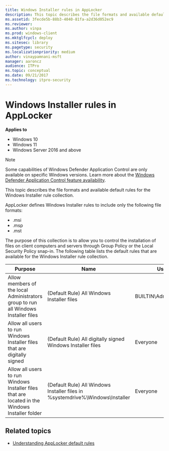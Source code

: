 ```yaml
---
title: Windows Installer rules in AppLocker 
description: This topic describes the file formats and available default rules for the Windows Installer rule collection.
ms.assetid: 3fecde5b-88b3-4040-81fa-a2d36d052ec9
ms.reviewer: 
ms.author: vinpa
ms.prod: windows-client
ms.mktglfcycl: deploy
ms.sitesec: library
ms.pagetype: security
ms.localizationpriority: medium
author: vinaypamnani-msft
manager: aaroncz
audience: ITPro
ms.topic: conceptual
ms.date: 09/21/2017
ms.technology: itpro-security
---
```


# Windows Installer rules in AppLocker

**Applies to**

- Windows 10
- Windows 11
- Windows Server 2016 and above

>[!NOTE]
>Some capabilities of Windows Defender Application Control are only available on specific Windows versions. Learn more about the [Windows Defender Application Control feature availability](/windows/security/threat-protection/windows-defender-application-control/feature-availability).

This topic describes the file formats and available default rules for the Windows Installer rule collection.

AppLocker defines Windows Installer rules to include only the following file formats:

-   .msi
-   .msp
-   .mst

The purpose of this collection is to allow you to control the installation of files on client computers and servers through Group Policy or the Local Security Policy snap-in. The following table lists the default rules that are available for the Windows Installer rule collection.

| Purpose | Name | User | Rule condition type |
| - | - | - | - |
| Allow members of the local Administrators group to run all Windows Installer files| (Default Rule) All Windows Installer files| BUILTIN\Administrators| Path: *| 
| Allow all users to run Windows Installer files that are digitally signed | (Default Rule) All digitally signed Windows Installer files| Everyone| Publisher: * (all signed files)| 
| Allow all users to run Windows Installer files that are located in the Windows Installer folder | (Default Rule) All Windows Installer files in %systemdrive%\Windows\Installer| Everyone| Path: %windir%\Installer\*| 
 
## Related topics

- [Understanding AppLocker default rules](understanding-applocker-default-rules.md)
 
 
